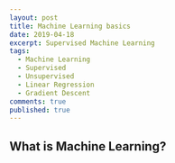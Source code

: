 ```yaml
---
layout: post
title: Machine Learning basics
date: 2019-04-18
excerpt: Supervised Machine Learning
tags:
  - Machine Learning
  - Supervised
  - Unsupervised
  - Linear Regression
  - Gradient Descent
comments: true
published: true
---
```


## What is Machine Learning?
